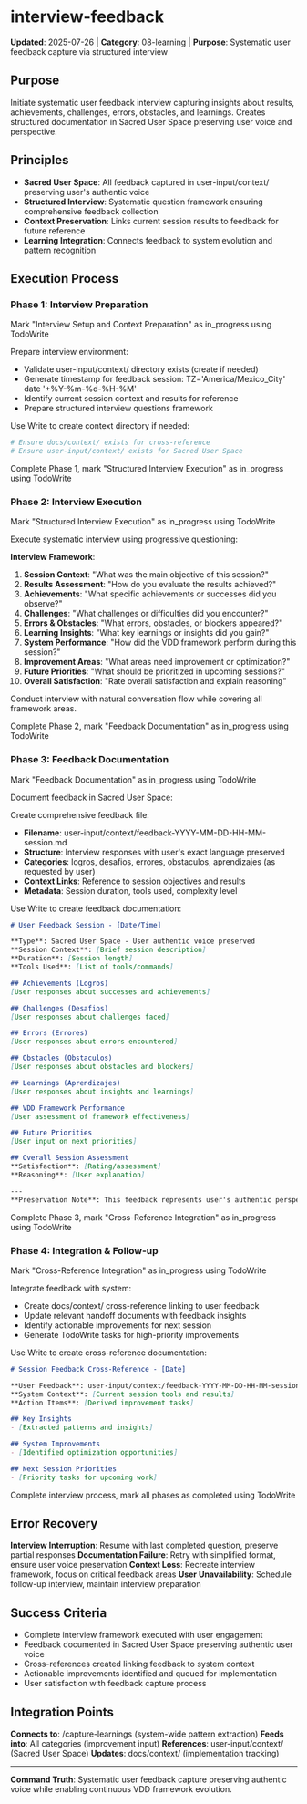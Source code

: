 # interview-feedback

**Updated**: 2025-07-26 | **Category**: 08-learning | **Purpose**: Systematic user feedback capture via structured interview

## Purpose

Initiate systematic user feedback interview capturing insights about results, achievements, challenges, errors, obstacles, and learnings. Creates structured documentation in Sacred User Space preserving user voice and perspective.

## Principles

- **Sacred User Space**: All feedback captured in user-input/context/ preserving user's authentic voice
- **Structured Interview**: Systematic question framework ensuring comprehensive feedback collection
- **Context Preservation**: Links current session results to feedback for future reference
- **Learning Integration**: Connects feedback to system evolution and pattern recognition

## Execution Process

### Phase 1: Interview Preparation
Mark "Interview Setup and Context Preparation" as in_progress using TodoWrite

Prepare interview environment:
- Validate user-input/context/ directory exists (create if needed)
- Generate timestamp for feedback session: TZ='America/Mexico_City' date '+%Y-%m-%d-%H-%M'
- Identify current session context and results for reference
- Prepare structured interview questions framework

Use Write to create context directory if needed:
```bash
# Ensure docs/context/ exists for cross-reference
# Ensure user-input/context/ exists for Sacred User Space
```

Complete Phase 1, mark "Structured Interview Execution" as in_progress using TodoWrite

### Phase 2: Interview Execution
Mark "Structured Interview Execution" as in_progress using TodoWrite

Execute systematic interview using progressive questioning:

**Interview Framework**:
1. **Session Context**: "What was the main objective of this session?"
2. **Results Assessment**: "How do you evaluate the results achieved?"
3. **Achievements**: "What specific achievements or successes did you observe?"
4. **Challenges**: "What challenges or difficulties did you encounter?"
5. **Errors & Obstacles**: "What errors, obstacles, or blockers appeared?"
6. **Learning Insights**: "What key learnings or insights did you gain?"
7. **System Performance**: "How did the VDD framework perform during this session?"
8. **Improvement Areas**: "What areas need improvement or optimization?"
9. **Future Priorities**: "What should be prioritized in upcoming sessions?"
10. **Overall Satisfaction**: "Rate overall satisfaction and explain reasoning"

Conduct interview with natural conversation flow while covering all framework areas.

Complete Phase 2, mark "Feedback Documentation" as in_progress using TodoWrite

### Phase 3: Feedback Documentation
Mark "Feedback Documentation" as in_progress using TodoWrite

Document feedback in Sacred User Space:

Create comprehensive feedback file:
- **Filename**: user-input/context/feedback-YYYY-MM-DD-HH-MM-session.md
- **Structure**: Interview responses with user's exact language preserved
- **Categories**: logros, desafios, errores, obstaculos, aprendizajes (as requested by user)
- **Context Links**: Reference to session objectives and results
- **Metadata**: Session duration, tools used, complexity level

Use Write to create feedback documentation:
```markdown
# User Feedback Session - [Date/Time]

**Type**: Sacred User Space - User authentic voice preserved
**Session Context**: [Brief session description]
**Duration**: [Session length]
**Tools Used**: [List of tools/commands]

## Achievements (Logros)
[User responses about successes and achievements]

## Challenges (Desafios)
[User responses about challenges faced]

## Errors (Errores)
[User responses about errors encountered]

## Obstacles (Obstaculos)
[User responses about obstacles and blockers]

## Learnings (Aprendizajes)
[User responses about insights and learnings]

## VDD Framework Performance
[User assessment of framework effectiveness]

## Future Priorities
[User input on next priorities]

## Overall Session Assessment
**Satisfaction**: [Rating/assessment]
**Reasoning**: [User explanation]

---
**Preservation Note**: This feedback represents user's authentic perspective and should inform system evolution decisions.
```

Complete Phase 3, mark "Cross-Reference Integration" as in_progress using TodoWrite

### Phase 4: Integration & Follow-up
Mark "Cross-Reference Integration" as in_progress using TodoWrite

Integrate feedback with system:
- Create docs/context/ cross-reference linking to user feedback
- Update relevant handoff documents with feedback insights
- Identify actionable improvements for next session
- Generate TodoWrite tasks for high-priority improvements

Use Write to create cross-reference documentation:
```markdown
# Session Feedback Cross-Reference - [Date]

**User Feedback**: user-input/context/feedback-YYYY-MM-DD-HH-MM-session.md
**System Context**: [Current session tools and results]
**Action Items**: [Derived improvement tasks]

## Key Insights
- [Extracted patterns and insights]

## System Improvements
- [Identified optimization opportunities]

## Next Session Priorities
- [Priority tasks for upcoming work]
```

Complete interview process, mark all phases as completed using TodoWrite

## Error Recovery

**Interview Interruption**: Resume with last completed question, preserve partial responses
**Documentation Failure**: Retry with simplified format, ensure user voice preservation
**Context Loss**: Recreate interview framework, focus on critical feedback areas
**User Unavailability**: Schedule follow-up interview, maintain interview preparation

## Success Criteria

- Complete interview framework executed with user engagement
- Feedback documented in Sacred User Space preserving authentic user voice
- Cross-references created linking feedback to system context
- Actionable improvements identified and queued for implementation
- User satisfaction with feedback capture process

## Integration Points

**Connects to**: /capture-learnings (system-wide pattern extraction)
**Feeds into**: All categories (improvement input)
**References**: user-input/context/ (Sacred User Space)
**Updates**: docs/context/ (implementation tracking)

---

**Command Truth**: Systematic user feedback capture preserving authentic voice while enabling continuous VDD framework evolution.